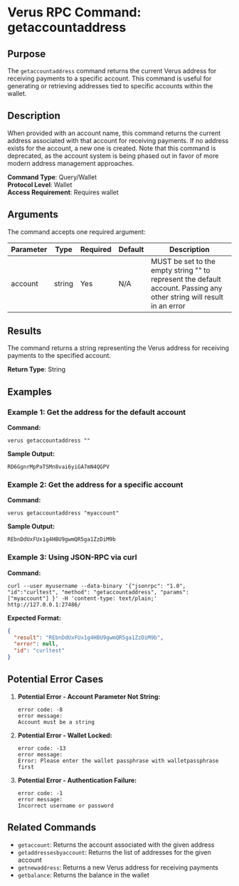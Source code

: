 # Verus RPC Command: getaccountaddress

## Purpose
The `getaccountaddress` command returns the current Verus address for receiving payments to a specific account. This command is useful for generating or retrieving addresses tied to specific accounts within the wallet.

## Description
When provided with an account name, this command returns the current address associated with that account for receiving payments. If no address exists for the account, a new one is created. Note that this command is deprecated, as the account system is being phased out in favor of more modern address management approaches.

**Command Type**: Query/Wallet  
**Protocol Level**: Wallet  
**Access Requirement**: Requires wallet

## Arguments
The command accepts one required argument:

| Parameter | Type | Required | Default | Description |
|-----------|------|----------|---------|-------------|
| account | string | Yes | N/A | MUST be set to the empty string "" to represent the default account. Passing any other string will result in an error |

## Results
The command returns a string representing the Verus address for receiving payments to the specified account.

**Return Type**: String

## Examples

### Example 1: Get the address for the default account

**Command:**
```
verus getaccountaddress ""
```

**Sample Output:**
```
RD6GgnrMpPaTSMn8vai6yiGA7mN4QGPV
```

### Example 2: Get the address for a specific account

**Command:**
```
verus getaccountaddress "myaccount"
```

**Sample Output:**
```
REbnDdUxFUx1g4HBU9gwmQR5ga1ZzDiM9b
```

### Example 3: Using JSON-RPC via curl

**Command:**
```
curl --user myusername --data-binary '{"jsonrpc": "1.0", "id":"curltest", "method": "getaccountaddress", "params": ["myaccount"] }' -H 'content-type: text/plain;' http://127.0.0.1:27486/
```

**Expected Format:**
```json
{
  "result": "REbnDdUxFUx1g4HBU9gwmQR5ga1ZzDiM9b",
  "error": null,
  "id": "curltest"
}
```

## Potential Error Cases

1. **Potential Error - Account Parameter Not String:**
   ```
   error code: -8
   error message:
   Account must be a string
   ```

2. **Potential Error - Wallet Locked:**
   ```
   error code: -13
   error message:
   Error: Please enter the wallet passphrase with walletpassphrase first
   ```

3. **Potential Error - Authentication Failure:**
   ```
   error code: -1
   error message:
   Incorrect username or password
   ```

## Related Commands
- `getaccount`: Returns the account associated with the given address
- `getaddressesbyaccount`: Returns the list of addresses for the given account
- `getnewaddress`: Returns a new Verus address for receiving payments
- `getbalance`: Returns the balance in the wallet
